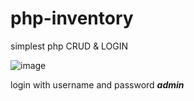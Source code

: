 # php-inventory

simplest php CRUD & LOGIN

![image](https://user-images.githubusercontent.com/59007048/137616173-128ff5fe-ded0-446f-990b-1be1872ad61b.png)

login with username and password ***admin***
